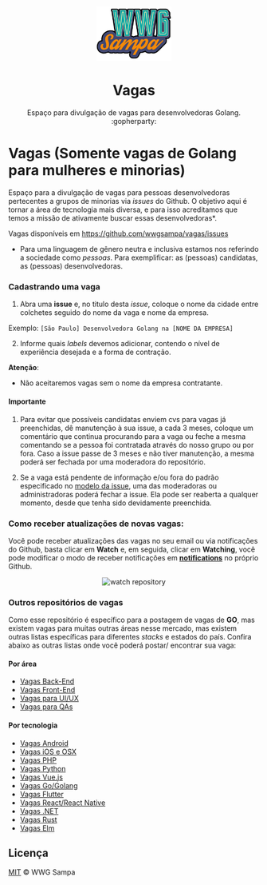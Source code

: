 <p align="center">
<img src="logo.png" alt="Women Who Go - Sampa" width="150">
</p>
<h1 align="center">Vagas</h1>
<p align="center">Espaço para divulgação de vagas para desenvolvedoras Golang. :gopherparty: </p>

# Vagas (Somente vagas de Golang para mulheres e minorias)

Espaço para a divulgação de vagas para pessoas desenvolvedoras pertecentes a grupos de minorias via _issues_ do Github. O objetivo aqui é tornar a área de tecnologia mais diversa, e para isso acreditamos que temos a missão de ativamente buscar essas desenvolvedoras*.

Vagas disponíveis em https://github.com/wwgsampa/vagas/issues

* Para uma linguagem de gênero neutra e inclusiva estamos nos referindo a sociedade como _pessoas_. Para exemplificar: as (pessoas) candidatas, as (pessoas) desenvolvedoras. 

### Cadastrando uma vaga

1. Abra uma **issue** e, no titulo desta _issue_, coloque o nome da cidade entre colchetes seguido do nome da vaga e nome da empresa.

Exemplo: `[São Paulo] Desenvolvedora Golang na [NOME DA EMPRESA]`

2. Informe quais _labels_ devemos adicionar, contendo o nível de experiência desejada e a forma de contração.

**Atenção**: 
* Não aceitaremos vagas sem o nome da empresa contratante.

#### Importante

1. Para evitar que possíveis candidatas enviem cvs para vagas já preenchidas, dê manutenção à sua issue, a cada 3 meses, coloque um comentário que continua procurando para a vaga ou feche a mesma comentando se a pessoa foi contratada através do nosso grupo ou por fora. Caso a issue passe de 3 meses e não tiver manutenção, a mesma poderá ser fechada por uma moderadora do repositório.

2. Se a vaga está pendente de informação e/ou fora do padrão especificado no [modelo da issue](https://github.com/wwgsampa/vagas/blob/master/.github/ISSUE_TEMPLATE/adicionar-nova-vaga.md), uma das moderadoras ou administradoras poderá fechar a issue. Ela pode ser reaberta a qualquer momento, desde que tenha sido devidamente preenchida.

### Como receber atualizações de novas vagas:
Você pode receber atualizações das vagas no seu email ou via notificações do Github, basta clicar em **Watch** e, em seguida, clicar em **Watching**, você pode modificar o modo de receber notificações em **[notifications](https://github.com/settings/notifications)** no próprio Github.

<p align="center">
<img src="https://camo.githubusercontent.com/d1252570f243ad75974544315ba906e8122d24ac/68747470733a2f2f692e706f7374696d672e63632f676b536a63326e472f53637265656e5f5265636f7264696e675f323031382d31302d30335f61745f30382e32335f504d2e676966" alt="watch repository">
</p>



### Outros repositórios de vagas

Como esse repositório é específico para a postagem de vagas de **GO**,
mas existem vagas para muitas outras áreas nesse mercado, mas existem outras listas específicas para diferentes _stacks_ e estados do país. 
Confira abaixo as outras listas onde você poderá postar/ encontrar sua vaga:

#### Por área

- [Vagas Back-End](https://github.com/backend-br/vagas)
- [Vagas Front-End](https://github.com/frontendbr/vagas)
- [Vagas para UI/UX](https://github.com/uxbrasil/vagas)
- [Vagas para QAs](https://github.com/qa-brasil/vagas)

#### Por tecnologia

- [Vagas Android](https://github.com/androiddevbr/vagas)
- [Vagas iOS e OSX](https://github.com/CocoaHeadsBrasil/vagas)
- [Vagas PHP](https://github.com/phpdevbr/vagas)
- [Vagas Python](https://pyjobs.com.br)
- [Vagas Vue.js](https://github.com/vuejs-br/vagas)
- [Vagas Go/Golang](https://github.com/Gommunity/vagas)
- [Vagas Flutter](https://github.com/flutter-brazil/vagas)
- [Vagas React/React Native](https://github.com/react-brasil/vagas)
- [Vagas .NET](https://github.com/dotnetdevbr/vagas)
- [Vagas Rust](https://github.com/rustdevbr/vagas)
- [Vagas Elm](https://github.com/FidelisClayton/elm-jobs)


## Licença

[MIT](/LICENSE) &copy; WWG Sampa

